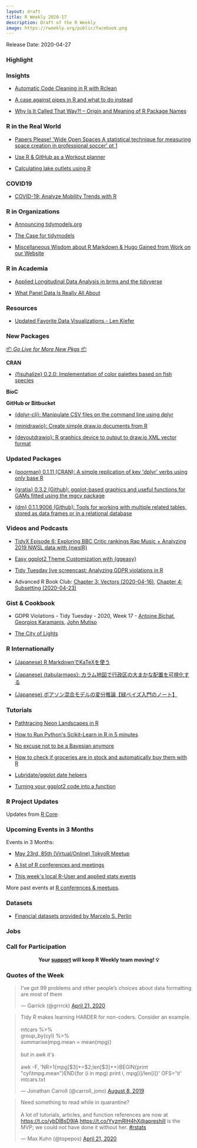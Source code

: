 ```yaml
---
layout: draft
title: R Weekly 2020-17
description: Draft of the R Weekly
image: https://rweekly.org/public/facebook.png
---
```


Release Date: 2020-04-27

###  Highlight



### Insights

+ [Automatic Code Cleaning in R with Rclean](https://ropensci.org/blog/2020/04/21/rclean/)

+ [A case against pipes in R and what to do instead](http://www.seascapemodels.org/rstats/2020/04/21/a-case-against-pipes.html)

+ [Why Is It Called That Way?! – Origin and Meaning of R Package Names](https://www.statworx.com/ch/blog/why-is-it-called-that-way-origin-and-meaning-of-r-package-names/)

### R in the Real World

+ [Papers Please! 'Wide Open Spaces A statistical technique for measuring space creation in professional soccer' pt 1](https://www.robert-hickman.eu/post/fall_back_in_to_space/)

+ [Use R & GitHub as a Workout planner](https://colinfay.me/r-git-workout-planner/)

+ [Calculating lake outlets using R](https://fishandwhistle.net/post/2020/calculating-lake-outlets-using-r/)

### COVID19

+ [COVID-19: Analyze Mobility Trends with R](https://blog.ephorie.de/covid-19-analyze-mobility-trends-with-r)

###  R in Organizations

+ [Announcing tidymodels.org](https://www.tidyverse.org/blog/2020/04/tidymodels-org/)

+ [The Case for tidymodels](https://rviews.rstudio.com/2020/04/21/the-case-for-tidymodels/)

+ [Miscellaneous Wisdom about R Markdown & Hugo Gained from Work on our Website](https://ropensci.org/technotes/2020/04/23/rmd-learnings/)


###  R in Academia

+ [Applied Longitudinal Data Analysis in brms and the tidyverse](https://bookdown.org/content/4253/)

+ [What Panel Data Is Really All About](http://www.robertkubinec.com/post/fixed_effects/)

###  Resources

+ [Updated Favorite Data Visualizations - Len Kiefer](http://lenkiefer.com/2020/04/20/updated-favorite-data-visualizations/)

###  New Packages

<p class="added-hostname"><a href="https://rweekly.org/live" target="_blank" class="externalLink">📦 <i>Go Live for More New Pkgs</i> 📦</a></p>

**CRAN**

+ [{fisuhalize} 0.2.0: Implementation of color palettes based on fish species](https://cran.r-project.org/web/packages/fishualize/index.html)

**BioC**



**GitHub or Bitbucket**

+ [{dplyr-cli}: Manipulate CSV files on the command line using dplyr](https://coolbutuseless.github.io/2020/04/20/manipulate-csv-files-on-the-command-line-with-dplyr-cli/)

+ [{minidrawio}: Create simple draw.io documents from R](https://github.com/coolbutuseless/minidrawio)

+ [{devoutdrawio}: R graphics device to output to draw.io XML vector format](https://github.com/coolbutuseless/devoutdrawio)

### Updated Packages

+ [{poorman} 0.1.11 (CRAN): A simple replication of key 'dplyr' verbs using only base R](https://cran.r-project.org/web/packages/poorman/index.html)

+ [{gratia} 0.3.2 (Github): ggplot-based graphics and useful functions for GAMs fitted using the mgcv package](https://github.com/gavinsimpson/gratia)

+ [{dm} 0.1.1.9006 (Github): Tools for working with multiple related tables, stored as data frames or in a relational database](https://github.com/krlmlr/dm)

###  Videos and Podcasts

+ [TidyX Episode 6: Exploring BBC Critic rankings Rap Music + Analyzing 2019 NWSL data with {nwslR}](https://www.youtube.com/watch?v=XKjhws2ryFw)

+ [Easy ggplot2 Theme Customization with {ggeasy}](https://www.youtube.com/watch?time_continue=1&v=iAH1GJoBZmI&feature=emb_logo)

+ [Tidy Tuesday live screencast: Analyzing GDPR violations in R](https://www.youtube.com/watch?v=EVvnnWKO_4w)

+ Advanced R Book Club: [Chapter 3: Vectors (2020-04-16)](https://www.youtube.com/watch?v=pQ-xDAPEQaw), [Chapter 4: Subsetting (2020-04-23)](https://www.youtube.com/watch?v=eLMpCc0t1cg)

### Gist & Cookbook

+ GDPR Violations - Tidy Tuesday - 2020, Week 17 - [Antoine Bichat](https://github.com/abichat/tidytuesday/blob/master/scripts/script_2020-04-21.R), [Georgios Karamanis](https://github.com/gkaramanis/tidytuesday/tree/master/2020-week17), [John Mutiso](https://github.com/johnmutiso/-TidyTuesday/blob/master/2020/week%2017/script.R)

+ [The City of Lights](https://github.com/khufkens/city_of_lights)

### R Internationally

+ [(Japanese) R MarkdownでKaTeXを使う](https://blog.atusy.net/2020/04/23/katex-in-html-doc/)

+ [(Japanese) {tabularmaps}: カラム地図で行政区の大まかな配置を可視化する](https://uribo.hatenablog.com/entry/2020/04/22/174802)

+ [(Japanese) ポアソン混合モデルの変分推論【緑ベイズ入門のノート】](https://www.anarchive-beta.com/entry/2020/04/23/171354)

###  Tutorials

+ [Pathtracing Neon Landscapes in R](https://www.tylermw.com/pathtracing-neon-landscapes-in-r/)

+ [How to Run Python's Scikit-Learn in R in 5 minutes](https://www.business-science.io/learn-r/2020/04/20/setup-python-in-r-with-rmarkdown.html)

+ [No excuse not to be a Bayesian anymore](https://www.brodrigues.co/blog/2020-04-20-no_excuse/)

+ [How to check if groceries are in stock and automatically buy them with R](http://theautomatic.net/2020/04/21/make-your-amazon-purchases-with-r/)

+ [Lubridate/ggplot date helpers](https://scottishsnow.wordpress.com/2020/04/24/lubridate-ggplot-date-helpers/)

+ [Turning your ggplot2 code into a function](https://thomas-neitmann.netlify.app/posts/turning-your-ggplot2-code-into-a-function/)

<!--<div class="post-more-begin></div><div class="post-more-end"></div>-->

###  R Project Updates

Updates from [R Core](http://developer.r-project.org/blosxom.cgi/R-devel/NEWS):


###  Upcoming Events in 3 Months

Events in 3 Months:

+ [May 23rd, 85th (Virtual/Online) TokyoR Meetup](https://tokyor.connpass.com/)

+ [A list of R conferences and meetings](https://jumpingrivers.github.io/meetingsR/events.html)

+ [This week's local R-User and applied stats events](https://community.rstudio.com/c/irl)


More past events at [R conferences & meetups](https://conf.rweekly.org).


### Datasets

+ [Financial datasets provided by Marcelo S. Perlin](https://www.msperlin.com/blog/data/data/)

### Jobs




###  Call for Participation


<p class="hide-support added-hostname support-rweekly" style="text-align: center;font-weight: bold;">Your <a class="non-visited externalLink" href="https://www.patreon.com/rweekly" onclick="pas(this)">support</a> will keep R Weekly team moving! 💡</p>

###  Quotes of the Week

<blockquote class="twitter-tweet"><p lang="en" dir="ltr">I’ve got 99 problems and other people’s choices about data formatting are most of them</p>&mdash; Garrick (@grrrck) <a href="https://twitter.com/grrrck/status/1252704601024999437?ref_src=twsrc%5Etfw">April 21, 2020</a></blockquote> <script async src="https://platform.twitter.com/widgets.js" charset="utf-8"></script>

<blockquote class="twitter-tweet"><p lang="en" dir="ltr">Tidy R makes learning HARDER for non-coders. Consider an example.<br><br>mtcars %&gt;% <br> group_by(cyl) %&gt;% <br> summarise(mpg.mean = mean(mpg))<br><br>but in awk it&#39;s<br><br>awk -F, &#39;NR&gt;1{mpg[$3]+=$2;len[$3]++}BEGIN{print &quot;cyl\tmpg.mean&quot;}END{for (i in mpg) print i, mpg[i]/len[i]}&#39; OFS=&#39;\t&#39; mtcars.txt</p>&mdash; Jonathan Carroll (@carroll_jono) <a href="https://twitter.com/carroll_jono/status/1159266829098815489?ref_src=twsrc%5Etfw">August 8, 2019</a></blockquote> <script async src="https://platform.twitter.com/widgets.js" charset="utf-8"></script>

<blockquote class="twitter-tweet"><p lang="en" dir="ltr">Need something to read while in quarantine? <br><br>A lot of tutorials, articles, and function references are now at <a href="https://t.co/ybDlBsD9IA">https://t.co/ybDlBsD9IA</a>.<a href="https://t.co/YyzmRIH4hX">https://t.co/YyzmRIH4hX</a><a href="https://twitter.com/apreshill?ref_src=twsrc%5Etfw">@apreshill</a> is the MVP; we could not have done it without her. <a href="https://twitter.com/hashtag/rstats?src=hash&amp;ref_src=twsrc%5Etfw">#rstats</a></p>&mdash; Max Kuhn (@topepos) <a href="https://twitter.com/topepos/status/1252552821108588544?ref_src=twsrc%5Etfw">April 21, 2020</a></blockquote> <script async src="https://platform.twitter.com/widgets.js" charset="utf-8"></script>



